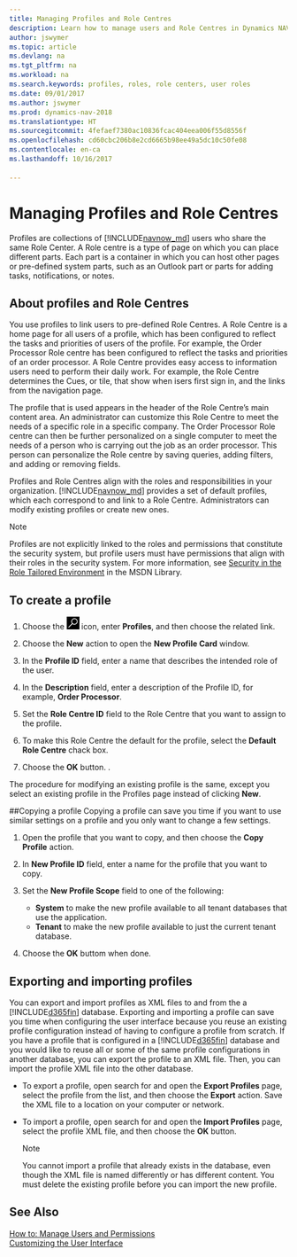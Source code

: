 ```yaml
---
title: Managing Profiles and Role Centres
description: Learn how to manage users and Role Centres in Dynamics NAV.
author: jswymer
ms.topic: article
ms.devlang: na
ms.tgt_pltfrm: na
ms.workload: na
ms.search.keywords: profiles, roles, role centers, user roles
ms.date: 09/01/2017
ms.author: jswymer
ms.prod: dynamics-nav-2018
ms.translationtype: HT
ms.sourcegitcommit: 4fefaef7380ac10836fcac404eea006f55d8556f
ms.openlocfilehash: cd60cbc206b8e2cd6665b98ee49a5dc10c50fe08
ms.contentlocale: en-ca
ms.lasthandoff: 10/16/2017

---
```

# <a name="managing-profiles-and-role-centers"></a>Managing Profiles and Role Centres
Profiles are collections of [!INCLUDE[navnow_md](includes/navnow_md.md)] users who share the same Role Center. A Role centre is a type of page on which you can place different parts. Each part is a container in which you can host other pages or pre-defined system parts, such as an Outlook part or parts for adding tasks, notifications, or notes.  

## <a name="about-profiles-and-role-centers"></a>About profiles and Role Centres
You use profiles to link users to pre-defined Role Centres. A Role Centre is a home page for all users of a profile, which has been configured to reflect the tasks and priorities of users of the profile. For example, the Order Processor Role centre has been configured to reflect the tasks and priorities of an order processor. A Role Centre provides easy access to information users need to perform their daily work. For example, the Role Centre determines the Cues, or tile, that show when isers first sign in, and the links from the navigation page.

The profile that is used appears in the header of the Role Centre’s main content area. An administrator can customize this Role Centre to meet the needs of a specific role in a specific company. The Order Processor Role centre can then be further personalized on a single computer to meet the needs of a person who is carrying out the job as an order processor. This person can personalize the Role centre by saving queries, adding filters, and adding or removing fields.

Profiles and Role Centres align with the roles and responsibilities in your organization. [!INCLUDE[navnow_md](includes/navnow_md.md)] provides a set of default profiles, which each correspond to and link to a Role Centre. Administrators can modify existing profiles or create new ones.  
  
> [!NOTE]  
>  Profiles are not explicitly linked to the roles and permissions that constitute the security system, but profile users must have permissions that align with their roles in the security system. For more information, see [Security in the Role Tailored Environment](http://go.microsoft.com/fwlink?LinkId=147633) in the MSDN Library. 

## <a name="to-create-a-profile"></a>To create a profile
1.  Choose the ![Search for Page or Report](media/ui-search/search_small.png "Search for Page or Report icon") icon, enter **Profiles**, and then choose the related link.  
  
2.  Choose the **New** action to open the **New Profile Card** window.  
  
3.  In the **Profile ID** field, enter a name that describes the intended role of the user.  
  
4.  In the **Description** field, enter a description of the Profile ID, for example, **Order Processor**.  
  
5.  Set the **Role Centre ID** field to the Role Centre that you want to assign to the profile.  
  
6.  To make this Role Centre the default for the profile, select the **Default Role Centre** chack box.  
  
7.  Choose the **OK** button. .  
  
The procedure for modifying an existing profile is the same, except you select an existing profile in the Profiles page instead of clicking **New**.  


##<a name="copying-a-profile"></a>Copying a profile 
Copying a profile can save you time if you want to use similar settings on a profile and you only want to change a few settings.

1.  Open the profile that you want to copy, and then choose the **Copy Profile** action.

2.  In **New Profile ID** field, enter a name for the profile that you want to copy. 

3.  Set the **New Profile Scope** field to one of the following:

    - **System** to make the new profile available to all tenant databases that use the application.
    - **Tenant** to make the new profile available to just the current tenant database. 
4. Choose the **OK** buttom when done.

## <a name="ExportImportProfile"></a>Exporting and importing profiles

You can export and import profiles as XML files to and from the a [!INCLUDE[d365fin](includes/d365fin_md.md)] database. Exporting and importing a profile can save you time when configuring the user interface because you reuse an existing profile configuration instead of having to configure a profile from scratch. If you have a profile that is configured in a [!INCLUDE[d365fin](includes/d365fin_md.md)] database and you would like to reuse all or some of the same profile configurations in another database, you can export the profile to an XML file. Then, you can import the profile XML file into the other database.

-   To export a profile, open search for and open the **Export Profiles** page, select the profile from the list, and then choose the **Export** action. Save the XML file to a location on your computer or network. 
  
-   To import a profile, open search for and open the **Import Profiles** page, select the profile XML file, and then choose the **OK** button. 

    > [!NOTE]  
    >  You cannot import a profile that already exists in the database, even though the XML file is named differently or has different content. You must delete the existing profile before you can import the new profile. 



## <a name="see-also"></a>See Also  
[How to: Manage Users and Permissions](ui-how-users-permissions.md)  
[Customizing the User Interface](ui-customizing-overview.md)   
<!--[Security Overview](../Security%20Overview.md)-->

